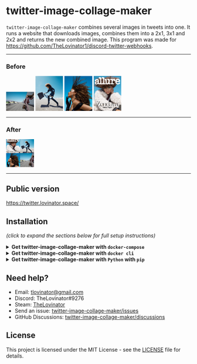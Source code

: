 # twitter-image-collage-maker

`twitter-image-collage-maker` combines several images in tweets into one.
It runs a website that downloads images, combines them into a 2x1, 3x1 and 2x2 and returns the new combined image. This program was made for https://github.com/TheLovinator1/discord-twitter-webhooks.

---

### Before


<p float="left">
<img alt="Before1" src="static\img\EJ7n4pfU0AE6gUg.jpg" width="15%" height="15%">
<img alt="Before2" src="static\img\EJ7n4pfU4AARDwj.jpg" width="15%" height="15%">
<img alt="Before3" src="static\img\EJ7n4pfVUAA9kHQ.jpg" width="15%" height="15%">
<img alt="Before4" src="static\img\EJ7n4pfVUAEJskS.jpg" width="15%" height="15%">
</p>

---

### After
<img alt="After1" src="static\img\1197649654785069057.png" width="15%" height="15%">

---

## Public version

https://twitter.lovinator.space/

## Installation

*(click to expand the sections below for full setup instructions)*

<details>
<summary><b>Get twitter-image-collage-maker with <code>docker-compose</code></b></summary><br/><br/>

docker-compose.yml:

```yaml
version: "3"
services:
  twitter-image-collage-maker:
    image: thelovinator/twitter-image-collage-maker
    env_file:
      - .env
    container_name: twitter-image-collage-maker
    environment:
      - CONSUMER_KEY=${CONSUMER_KEY}
      - CONSUMER_SECRET=${CONSUMER_SECRET}
      - ACCESS_TOKEN=${ACCESS_TOKEN}
      - ACCESS_TOKEN_SECRET=${ACCESS_TOKEN_SECRET}
      - URL=${URL}
      - WEBHOOK_URL=${WEBHOOK_URL}
      - DISABLE_IP=${DISABLE_IP}
    ports:
      - "5000:5000"
    volumes:
      - tweet_images:/home/botuser/static/tweets
    restart: unless-stopped
volumes:
  tweet_images:
```

This bot on [Docker Hub](https://hub.docker.com/r/thelovinator/twitter-image-collage-maker).

## Environment variables

No space should be between the equal sign in your .env.

Right click channel you want the tweets in -> Integrations -> Webhooks -> New Webhook -> Copy Webhook URL

* WEBHOOK\_URL=https://discordapp.com/api/webhooks/582694/a3hmHAXItB_lzSYBx0-CeVeUDqac1vT

Go to [Twitter](https://developer.twitter.com/en/portal/apps/new) and create an app. If you don't get one try to fill out as much as possible. After it is created go to Keys and tokens. CONSUMER_KEY = API key, CONSUMER_SECRET = API key secret:

* CONSUMER\_KEY=ASFkopkoasfPOFkopaf
* CONSUMER\_SECRET=ASFkopkoasfPOFkopafASFkopkoasfPOFkopafASFkopkoasfPOFkopaf
* ACCESS\_TOKEN=1294501204821094-kKPOASPKOFpkoaskfpo
* ACCESS\_TOKEN\_SECRET=ASKOpokfpkoaspofOPFPO2908iAKOPSFKPO

Domain for website. Discord needs to access this.

* URL=https://twitter.lovinator.space/

Hide IP in webhook notification

* DISABLE_IP=True

</details>
<details>
<summary><b>Get twitter-image-collage-maker with <code>docker cli</code></b></summary><br/><br/>

```console
docker run -d \
  --name=twitter-image-collage-maker \
  -e WEBHOOK_URL=https://discord.com/api/webhooks/151256151521/Drw1jBO9Xyo1hAVsvaNdI1d077dOsfsafAV-nxIDvH-XJeSIeAVavasvkM0Vu \
  -e CONSUMER_KEY=akaopspokfpofasfsaf \
  -e CONSUMER_SECRET=fsa0fskaopfsoapfkofskaopfskopafskopaf \
  -e ACCESS_TOKEN=1521521515-JeASFAd0cGtASifvSSaSFmIr4kopAw8V0oyiH6jN \
  -e ACCESS_TOKEN_SECRET=VlHAS12FYqkQdASFd5XvyunwPaS12F8zPMTZ6IZASF1No \
  -e URL=https://twitter.lovinator.space/ \
  -e DISABLE_IP=True \
  --restart unless-stopped \
  thelovinator/twitter-image-collage-maker
```

This bot on [Docker Hub](https://hub.docker.com/r/thelovinator/twitter-image-collage-maker).

## Environment variables

No space should be between the equal sign in your .env.

Right click channel you want the tweets in -> Integrations -> Webhooks -> New Webhook -> Copy Webhook URL

* WEBHOOK\_URL=https://discordapp.com/api/webhooks/582694/a3hmHAXItB_lzSYBx0-CeVeUDqac1vT

Go to [Twitter](https://developer.twitter.com/en/portal/apps/new) and create an app. If you don't get one try to fill out as much as possible. After it is created go to Keys and tokens. CONSUMER_KEY = API key, CONSUMER_SECRET = API key secret:

* CONSUMER\_KEY=ASFkopkoasfPOFkopaf
* CONSUMER\_SECRET=ASFkopkoasfPOFkopafASFkopkoasfPOFkopafASFkopkoasfPOFkopaf
* ACCESS\_TOKEN=1294501204821094-kKPOASPKOFpkoaskfpo
* ACCESS\_TOKEN\_SECRET=ASKOpokfpkoaspofOPFPO2908iAKOPSFKPO

Domain for website. Discord needs to access this.

* URL=https://twitter.lovinator.space/

Hide IP in webhook notification

* DISABLE_IP=True

</details>
<details>
<summary><b>Get twitter-image-collage-maker with <code>Python</code> with <code>pip</code></b></summary>

* Install latest version of Python 3 for your operating system
* Download project from GitHub and change directory into it
* (Optional) Create virtual environment:
  * `python -m venv .venv`
    * Activate virtual environment:
      * Windows:  `.\.venv\Scripts\activate`
      * Not windows:  `source .venv/bin/activate`
* Install requirements
  * `pip install -r requirements.txt`
* Rename .env.example to .env and fill it with things from [Twitter](https://developer.twitter.com). If you don't want to use the .env-file you can add variables to your environment.
* Start the bot (inside the activated virtual environment if you made one):
  * `python main.py`

## Environment variables

No space should be between the equal sign in your .env.

Right click channel you want the tweets in -> Integrations -> Webhooks -> New Webhook -> Copy Webhook URL

* WEBHOOK\_URL=https://discordapp.com/api/webhooks/582694/a3hmHAXItB_lzSYBx0-CeVeUDqac1vT

Go to [Twitter](https://developer.twitter.com/en/portal/apps/new) and create an app. If you don't get one try to fill out as much as possible. After it is created go to Keys and tokens. CONSUMER_KEY = API key, CONSUMER_SECRET = API key secret:

* CONSUMER\_KEY=ASFkopkoasfPOFkopaf
* CONSUMER\_SECRET=ASFkopkoasfPOFkopafASFkopkoasfPOFkopafASFkopkoasfPOFkopaf
* ACCESS\_TOKEN=1294501204821094-kKPOASPKOFpkoaskfpo
* ACCESS\_TOKEN\_SECRET=ASKOpokfpkoaspofOPFPO2908iAKOPSFKPO

Domain for website. Discord needs to access this.

* URL=https://twitter.lovinator.space/

Hide IP in webhook notification

* DISABLE_IP=True

</details>

## Need help?

* Email: [tlovinator@gmail.com](mailto:tlovinator@gmail.com)
* Discord: TheLovinator#9276
* Steam: [TheLovinator](https://steamcommunity.com/id/TheLovinator/)
* Send an issue: [twitter-image-collage-maker/issues](https://github.com/TheLovinator1/twitter-image-collage-maker/issues)
* GitHub Discussions: [twitter-image-collage-maker/discussions](https://github.com/TheLovinator1/twitter-image-collage-maker/discussions)

## License

This project is licensed under the MIT License - see the [LICENSE](LICENSE) file for details.
